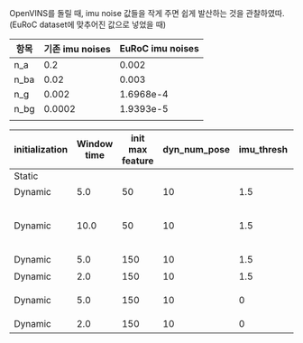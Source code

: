 OpenVINS를 돌릴 때, imu noise 값들을 작게 주면 쉽게 발산하는 것을 관찰하였따. 
(EuRoC dataset에 맞추어진 값으로 넣었을 때)

| 항목   | 기존 imu noises | EuRoC imu noises |
| ---- | ------------- | ---------------- |
| n_a  | 0.2           | 0.002<br>        |
| n_ba | 0.02          | 0.003<br>        |
| n_g  | 0.002         | 1.6968e-4        |
| n_bg | 0.0002        | 1.9393e-5        |
|      |               |                  |

| initialization | Window time | init max feature | dyn_num_pose | imu_thresh | 결과                            |
| -------------- | ----------- | ---------------- | ------------ | ---------- | ----------------------------- |
| Static         |             |                  |              |            |                               |
| Dynamic        | 5.0         | 50               | 10           | 1.5        | 발산                            |
| Dynamic        | 10.0        | 50               | 10           | 1.5        | 발산 / eigenvalue not full rank |
| Dynamic        | 5.0         | 150              | 10           | 1.5        | 발산<br>                        |
| Dynamic        | 2.0         | 150              | 10           | 1.5        | 발산<br>                        |
| Dynamic        | 5.0         | 150              | 10           | 0          | **수렴 but 오차가 큼**              |
| Dynamic        | 2.0         | 150              | 10           | 0          | 발산                            |
